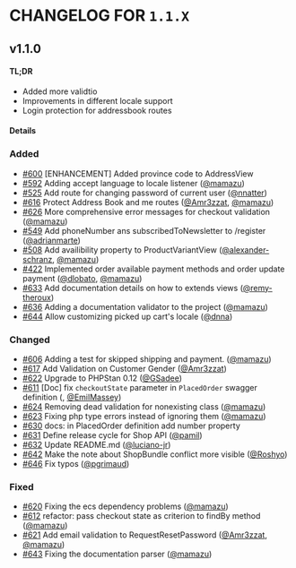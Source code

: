 # CHANGELOG FOR `1.1.X`

## v1.1.0

#### TL;DR

- Added more validtio
- Improvements in different locale support
- Login protection for addressbook routes

#### Details

### Added
- [#600](https://github.com/Sylius/ShopApiPlugin/issues/600) [ENHANCEMENT] Added province code to AddressView
- [#592](https://github.com/Sylius/ShopApiPlugin/issues/592) Adding accept language to locale listener ([@mamazu](https://github.com/mamazu))
- [#525](https://github.com/Sylius/ShopApiPlugin/issues/525) Add route for changing password of current user ([@nnatter](https://github.com/nnatter))
- [#616](https://github.com/Sylius/ShopApiPlugin/issues/616) Protect Address Book and me routes ([@Amr3zzat](https://github.com/Amr3zzat), [@mamazu](https://github.com/mamazu))
- [#626](https://github.com/Sylius/ShopApiPlugin/issues/626) More comprehensive error messages for checkout validation ([@mamazu](https://github.com/mamazu))
- [#549](https://github.com/Sylius/ShopApiPlugin/issues/549) Add phoneNumber ans subscribedToNewsletter to /register ([@adrianmarte](https://github.com/adrianmarte))
- [#508](https://github.com/Sylius/ShopApiPlugin/issues/508) Add availibility property to ProductVariantView ([@alexander-schranz](https://github.com/alexander-schranz), [@mamazu](https://github.com/mamazu))
- [#422](https://github.com/Sylius/ShopApiPlugin/issues/422) Implemented order available payment methods and order update payment ([@dlobato](https://github.com/dlobato), [@mamazu](https://github.com/mamazu))
- [#633](https://github.com/Sylius/ShopApiPlugin/issues/633) Add documentation details on how to extends views ([@remy-theroux](https://github.com/remy-theroux))
- [#636](https://github.com/Sylius/ShopApiPlugin/issues/636) Adding a documentation validator to the project ([@mamazu](https://github.com/mamazu))
- [#644](https://github.com/Sylius/ShopApiPlugin/issues/644) Allow customizing picked up cart's locale ([@dnna](https://github.com/dnna))

### Changed
- [#606](https://github.com/Sylius/ShopApiPlugin/issues/606) Adding a test for skipped shipping and payment. ([@mamazu](https://github.com/mamazu))
- [#617](https://github.com/Sylius/ShopApiPlugin/issues/617) Add Validation on Customer Gender ([@Amr3zzat](https://github.com/Amr3zzat))
- [#622](https://github.com/Sylius/ShopApiPlugin/issues/622) Upgrade to PHPStan 0.12 ([@GSadee](https://github.com/GSadee))
- [#611](https://github.com/Sylius/ShopApiPlugin/issues/611) [Doc] fix `checkoutState` parameter in `PlacedOrder` swagger definition (, [@EmilMassey](https://github.com/EmilMassey))
- [#624](https://github.com/Sylius/ShopApiPlugin/issues/624) Removing dead validation for nonexisting class ([@mamazu](https://github.com/mamazu))
- [#623](https://github.com/Sylius/ShopApiPlugin/issues/623) Fixing php type errors instead of ignoring them ([@mamazu](https://github.com/mamazu))
- [#630](https://github.com/Sylius/ShopApiPlugin/issues/630) docs: in PlacedOrder definition add number property
- [#631](https://github.com/Sylius/ShopApiPlugin/issues/631) Define release cycle for Shop API ([@pamil](https://github.com/pamil))
- [#632](https://github.com/Sylius/ShopApiPlugin/issues/632) Update README.md ([@luciano-jr](https://github.com/luciano-jr))
- [#642](https://github.com/Sylius/ShopApiPlugin/issues/642) Make the note about ShopBundle conflict more visible ([@Roshyo](https://github.com/Roshyo))
- [#646](https://github.com/Sylius/ShopApiPlugin/issues/646) Fix typos ([@pgrimaud](https://github.com/pgrimaud))

### Fixed
- [#620](https://github.com/Sylius/ShopApiPlugin/issues/620) Fixing the ecs dependency problems ([@mamazu](https://github.com/mamazu))
- [#612](https://github.com/Sylius/ShopApiPlugin/issues/612) refactor: pass checkout state as criterion to findBy method ([@mamazu](https://github.com/mamazu))
- [#621](https://github.com/Sylius/ShopApiPlugin/issues/621) Add email validation to RequestResetPassword ([@Amr3zzat](https://github.com/Amr3zzat), [@mamazu](https://github.com/mamazu))
- [#643](https://github.com/Sylius/ShopApiPlugin/issues/643) Fixing the documentation parser ([@mamazu](https://github.com/mamazu))

